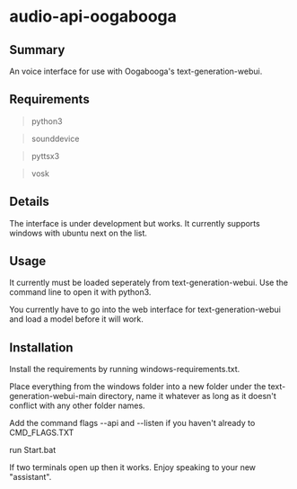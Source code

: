 # audio-api-oogabooga

## Summary
An voice interface for use with Oogabooga's text-generation-webui.

## Requirements
> python3

> sounddevice

> pyttsx3

> vosk

## Details
The interface is under development but works. It currently supports windows with ubuntu next on the list.

## Usage
It currently must be loaded seperately from text-generation-webui. Use the command line to open it with python3.

You currently have to go into the web interface for text-generation-webui and load a model before it will work.

## Installation

Install the requirements by running windows-requirements.txt.

Place everything from the windows folder into a new folder under the text-generation-webui-main directory, name it whatever as long as it doesn't conflict with any other folder names.

Add the command flags --api and --listen if you haven't already to CMD_FLAGS.TXT

run Start.bat

If two terminals open up then it works. Enjoy speaking to your new "assistant".
